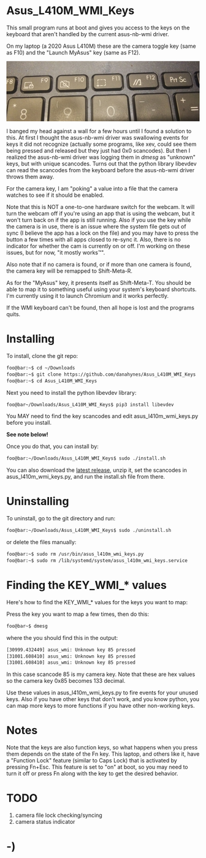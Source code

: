 <!----------------------------------------------------------------------------->
<!-- Filename: README.md                                       /          \  -->
<!-- Project : Asus_L410M_WMI_Keys                            |     ()     | -->
<!-- Date    : 02/17/2019                                     |            | -->
<!-- Author  : Dana Hynes                                     |   \____/   | -->
<!-- License : WTFPLv2                                         \          /  -->
<!----------------------------------------------------------------------------->

# Asus_L410M_WMI_Keys

This small program runs at boot and gives you access to the keys on the keyboard that aren't handled by the current asus-nb-wmi driver.

On my laptop (a 2020 Asus L410M) these are the camera toggle key (same as F10) and the "Launch MyAsus" key (same as F12).

![](keys.jpg)

I banged my head against a wall for a few hours until I found a solution to this. At first I thought the asus-nb-wmi driver was swallowing events for keys it did not recognize (actually some programs, like xev, could see them being pressed and released but they just had 0x0 scancodes). But then I realized the asus-nb-wmi driver was logging them in *dmesg* as "unknown" keys, but with unique scancodes. Turns out that the python library libevdev can read the scancodes from the keyboard before the asus-nb-wmi driver throws them away.

For the camera key, I am "poking" a value into a file that the camera watches to see if it should be enabled.

Note that this is NOT a one-to-one hardware switch for the webcam. It will turn the webcam off if you're using an app that is using the webcam, but it won't turn back on if the app is still running. Also if you use the key while the camera is in use, there is an issue where the system file gets out of sync (I believe the app has a lock on the file) and you may have to press the button a few times with all apps closed to re-sync it. Also, there is no indicator for whether the cam is currently on or off. I'm working on these issues, but for now, "it mostly works™".

Also note that if no camera is found, or if more than one camera is found, the camera key will be remapped to Shift-Meta-R.

As for the "MyAsus" key, it presents itself as Shift-Meta-T. You should be able to map it to something useful using your system's keyboard shortcuts. I'm currently using it to launch Chromium and it works perfectly.

If the WMI keyboard can't be found, then all hope is lost and the programs quits.

# Installing

To install, clone the git repo:
```bash
foo@bar:~$ cd ~/Downloads
foo@bar:~$ git clone https://github.com/danahynes/Asus_L410M_WMI_Keys
foo@bar:~$ cd Asus_L410M_WMI_Keys
```

Next you need to install the python libevdev library:
```bash
foo@bar~/Downloads/Asus_L410M_WMI_Keys$ pip3 install libevdev
```

You MAY need to find the key scancodes and edit asus_l410m_wmi_keys.py before you install.

**See note below!**

Once you do that, you can install by:
```bash
foo@bar:~/Downloads/Asus_L410M_WMI_Keys$ sudo ./install.sh
```
You can also download the [latest release](http://github.com/danahynes/Asus_L410M_WMI_Keys/releases/latest), unzip it, set the scancodes in asus_l410m_wmi_keys.py, and run the install.sh file from there.

# Uninstalling

To uninstall, go to the git directory and run:
```bash
foo@bar:~/Downloads/Asus_L410M_WMI_Keys$ sudo ./uninstall.sh
```

or delete the files manually:
```bash
foo@bar:~$ sudo rm /usr/bin/asus_l410m_wmi_keys.py
foo@bar:~$ sudo rm /lib/systemd/system/asus_l410m_wmi_keys.service
```

# Finding the KEY_WMI_* values

Here's how to find the KEY_WMI_* values for the keys you want to map:

Press the key you want to map a few times, then do this:
```bash
foo@bar~$ dmesg
```
where the you should find this in the output:
```bash
[30999.432449] asus_wmi: Unknown key 85 pressed
[31001.608410] asus_wmi: Unknown key 85 pressed
[31001.608410] asus_wmi: Unknown key 85 pressed
```

In this case scancode 85 is my camera key.
Note that these are hex values so the camera key 0x85 becomes 133 decimal.

Use these values in asus_l410m_wmi_keys.py to fire events for your unused keys. Also if you have other keys that don't work, and you know python, you can map more keys to more functions if you have other non-working keys.

# Notes

Note that the keys are also function keys, so what happens when you press them depends on the state of the Fn key. This laptop, and others like it, have a "Function Lock" feature (similar to Caps Lock) that is activated by pressing Fn+Esc. This feature is set to "on" at boot, so you may need to turn it off or press Fn along with the key to get the desired behavior.

# TODO

1. camera file lock checking/syncing
1. camera status indicator

# -)

